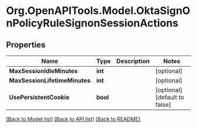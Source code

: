 # Org.OpenAPITools.Model.OktaSignOnPolicyRuleSignonSessionActions

## Properties

Name | Type | Description | Notes
------------ | ------------- | ------------- | -------------
**MaxSessionIdleMinutes** | **int** |  | [optional] 
**MaxSessionLifetimeMinutes** | **int** |  | [optional] 
**UsePersistentCookie** | **bool** |  | [optional] [default to false]

[[Back to Model list]](../README.md#documentation-for-models) [[Back to API list]](../README.md#documentation-for-api-endpoints) [[Back to README]](../README.md)

